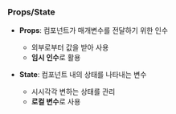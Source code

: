 ### Props/State

- **Props**: 컴포넌트가 매개변수를 전달하기 위한 인수

  - 외부로부터 값을 받아 사용
  - **임시 인수**로 활용

- **State**: 컴포넌트 내의 상태를 나타내는 변수
  - 시시각각 변하는 상태를 관리
  - **로컬 변수**로 사용
